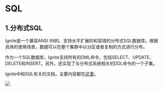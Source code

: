# SQL
## 1.分布式SQL
Ignite是一个兼容ANSI 99的、支持水平扩展的和容错的分布式SQL数据库。根据具体的使用场景，数据可以在整个集群中以分区或者复制的方式进行分布。

作为一个SQL数据库，Ignite支持所有的DML命令，包括SELECT、UPDATE、DELETE和INSERT。另外，还实现了与分布式系统相关的DDL命令的一个子集。

Ignite中和SQL有关的文档，主要内容都在[这里](/doc/sql)。

![](https://files.readme.io/b1fb8af-sql_database.png)

<RightPane/>